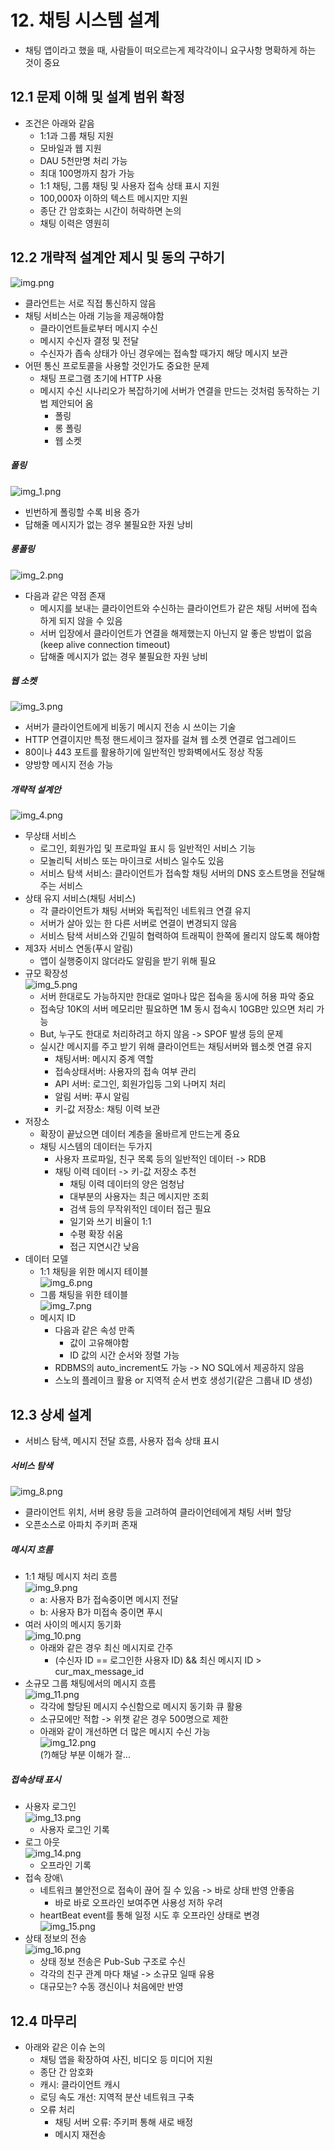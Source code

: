 # 12. 채팅 시스템 설계
- 채팅 앱이라고 했을 때, 사람들이 떠오르는게 제각각이니 요구사항 명확하게 하는 것이 중요

## 12.1 문제 이해 및 설계 범위 확정
- 조건은 아래와 같음
  - 1:1과 그룹 채팅 지원
  - 모바일과 웹 지원
  - DAU 5천만명 처리 가능
  - 최대 100명까지 참가 가능
  - 1:1 채팅, 그룹 채팅 및 사용자 접속 상태 표시 지원
  - 100,000자 이하의 텍스트 메시지만 지원
  - 종단 간 암호화는 시간이 허락하면 논의
  - 채팅 이력은 영원히

## 12.2 개략적 설계안 제시 및 동의 구하기 
![img.png](img.png)
- 클라언트는 서로 직접 통신하지 않음
- 채팅 서비스는 아래 기능을 제공해야함
  - 클라이언트들로부터 메시지 수신
  - 메시지 수신자 결정 및 전달
  - 수신자가 좁속 상태가 아닌 경우에는 접속할 때가지 해당 메시지 보관
- 어떤 통신 프로토콜을 사용할 것인가도 중요한 문제
  - 채팅 프로그램 초기에 HTTP 사용
  - 메시지 수신 시나리오가 복잡하기에 서버가 연결을 만드는 것처럼 동작하는 기법 제안되어 옴
    - 폴링
    - 롱 폴링
    - 웹 소켓

##### 폴링
![img_1.png](img_1.png)
- 빈번하게 폴링할 수록 비용 증가
- 답해줄 메시지가 없는 경우 불필요한 자원 낭비
##### 롱폴링
![img_2.png](img_2.png)
- 다음과 같은 약점 존재
  - 메시지를 보내는 클라이언트와 수신하는 클라이언트가 같은 채팅 서버에 접속하게 되지 않을 수 있음
  - 서버 입장에서 클라이언트가 연결을 해제했는지 아닌지 알 좋은 방법이 없음(keep alive connection timeout)
  - 답해줄 메시지가 없는 경우 불필요한 자원 낭비
##### 웹 소켓
![img_3.png](img_3.png)
- 서버가 클라이언트에게 비동기 메시지 전송 시 쓰이는 기술
- HTTP 연결이지만 특정 핸드세이크 절자를 걸쳐 웹 소켓 연결로 업그레이드
- 80이나 443 포트를 활용하기에 일반적인 방화벽에서도 정상 작동
- 양방향 메시지 전송 가능

##### 개략적 설계안
![img_4.png](img_4.png)
- 무상태 서비스
  - 로그인, 회원가입 및 프로파일 표시 등 일반적인 서비스 기능 
  - 모놀리틱 서비스 또는 마이크로 서비스 일수도 있음
  - 서비스 탐색 서비스: 클라이언트가 접속할 채팅 서버의 DNS 호스트명을 전달해주는 서비스
- 상태 유지 서비스(채팅 서비스)
  - 각 클라이언트가 채팅 서버와 독립적인 네트워크 연결 유지
  - 서버가 살아 있는 한 다른 서버로 연결이 변경되지 않음
  - 서비스 탐색 서비스와 긴밀히 협력하여 트래픽이 한쪽에 몰리지 않도록 해야함
- 제3자 서비스 연동(푸시 알림)
  - 앱이 실행중이지 않더라도 알림을 받기 위해 필요
- 규모 확장성\
![img_5.png](img_5.png)
  - 서버 한대로도 가능하지만 한대로 얼마나 많은 접속을 동시에 허용 파악 중요
  - 접속당 10K의 서버 메모리만 필요하면 1M 동시 접속시 10GB만 있으면 처리 가능
  - But, 누구도 한대로 처리하려고 하지 않음 -> SPOF 발생 등의 문제
  - 실시간 메시지를 주고 받기 위해 클라이언트는 채팅서버와 웹소켓 연결 유지
    - 채팅서버: 메시지 중계 역할
    - 접속상태서버: 사용자의 접속 여부 관리
    - API 서버: 로그인, 회원가입등 그외 나머지 처리
    - 알림 서버: 푸시 알림
    - 키-값 저장소: 채팅 이력 보관
- 저장소
  - 확장이 끝났으면 데이터 계층을 올바르게 만드는게 중요
  - 채팅 시스템의 데이터는 두가지
    - 사용자 프로파일, 친구 목록 등의 일반적인 데이터 -> RDB
    - 채팅 이력 데이터 -> 키-값 저장소 추천
      - 채팅 이력 데이터의 양은 엄청남
      - 대부분의 사용자는 최근 메시지만 조회
      - 검색 등의 무작위적인 데이터 접근 필요
      - 일기와 쓰기 비율이 1:1
      - 수평 확장 쉬움
      - 접근 지연시간 낮음
- 데이터 모델
  - 1:1 채팅을 위한 메시지 테이블\
![img_6.png](img_6.png)
  - 그룹 채팅을 위한 테이블\
![img_7.png](img_7.png)
  - 메시지 ID
    - 다음과 같은 속성 만족
      - 값이 고유해야함
      - ID 값의 시간 순서와 정렬 가능
    - RDBMS의 auto_increment도 가능 -> NO SQL에서 제공하지 않음
    - 스노의 플레이크 활용 or 지역적 순서 번호 생성기(같은 그룹내 ID 생성)
## 12.3 상세 설계
- 서비스 탐색, 메시지 전달 흐름, 사용자 접속 상태 표시

##### 서비스 탐색
![img_8.png](img_8.png)
- 클라이언트 위치, 서버 용량 등을 고려하여 클라이언테에게 채팅 서버 할당
- 오픈소스로 아파치 주키퍼 존재

##### 메시지 흐름
- 1:1 채팅 메시지 처리 흐름\
![img_9.png](img_9.png)
  - a: 사용자 B가 접속중이면 메시지 전달
  - b: 사용자 B가 미접속 중이면 푸시
- 여러 사이의 메시지 동기화\
![img_10.png](img_10.png)
  - 아래와 같은 경우 최신 메시지로 간주
    - (수신자 ID == 로그인한 사용자 ID) && 최신 메시지 ID > cur_max_message_id 
- 소규모 그룹 채팅에서의 메시지 흐름\
![img_11.png](img_11.png)
  - 각각에 할당된 메시지 수신함으로 메시지 동기화 큐 활용
  - 소규모에만 적합 -> 위챗 같은 경우 500명으로 제한
  - 아래와 같이 개선하면 더 많은 메시지 수신 가능\
![img_12.png](img_12.png)\
    (?)해당 부분 이해가 잘...

##### 접속상태 표시
- 사용자 로그인\
![img_13.png](img_13.png)
  - 사용자 로그인 기록
- 로그 아웃\
![img_14.png](img_14.png)
  - 오프라인 기록
- 접속 장애\
  - 네트워크 불안전으로 접속이 끊어 질 수 있음 -> 바로 상태 반영 안좋음
    - 바로 바로 오프라인 보여주면 사용성 저하 우려
  - heartBeat event를 통해 일정 시도 후 오프라인 상태로 변경\
  ![img_15.png](img_15.png)
- 상태 정보의 전송\
![img_16.png](img_16.png)
  - 상태 정보 전송은 Pub-Sub 구조로 수신
  - 각각의 친구 관계 마다 채널 -> 소규모 일때 유용
  - 대규모는? 수동 갱신이나 처음에만 반영
## 12.4 마무리
- 아래와 같은 이슈 논의
  - 채팅 앱을 확장하여 사진, 비디오 등 미디어 지원
  - 종단 간 암호화
  - 캐시: 클라이언트 캐시
  - 로딩 속도 개선: 지역적 분산 네트워크 구축
  - 오류 처리
    - 채팅 서버 오류: 주키퍼 통해 새로 배정
    - 메시지 재전송